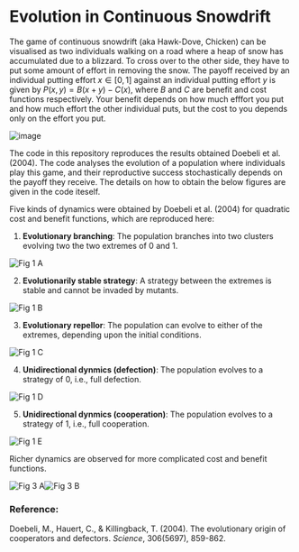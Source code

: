 # Evolution in Continuous Snowdrift

The game of continuous snowdrift (aka Hawk-Dove, Chicken) can be visualised as two individuals walking on a road where a heap of snow has accumulated due to a blizzard. To cross over to the other side, they have to put some amount of effort in removing the snow. The payoff received by an individual putting effort $x \in [0,1]$ against an individual putting effort $y$ is given by $P(x,y) = B(x+y) - C(x)$, where $B$ and $C$ are benefit and cost functions respectively. Your benefit depends on how much efffort you put and how much effort the other individual puts, but the cost to you depends only on the effort you put.

![image](https://user-images.githubusercontent.com/80163660/235470431-6431d913-dbd6-434c-b2ed-02baef4c2801.png)

The code in this repository reproduces the results obtained Doebeli et al. (2004). The code analyses the evolution of a population where individuals play this game, and their reproductive success stochastically depends on the payoff they receive. The details on how to obtain the below figures are given in the code iteself.

Five kinds of dynamics were obtained by Doebeli et al. (2004) for quadratic cost and benefit functions, which are reproduced here:
1. **Evolutionary branching**: The population branches into two clusters evolving two the two extremes of $0$ and $1$.

![Fig 1 A](https://user-images.githubusercontent.com/80163660/235470964-781de750-57d3-4394-94ce-83407f8aebf9.png)

2. **Evolutionarily stable strategy**: A strategy between the extremes is stable and cannot be invaded by mutants. 

![Fig 1 B](https://user-images.githubusercontent.com/80163660/235470654-ba40b374-f98d-40f6-b992-3356f6dedae4.png)

3. **Evolutionary repellor**: The population can evolve to either of the extremes, depending upon the initial conditions.

![Fig 1 C](https://user-images.githubusercontent.com/80163660/235470659-27693651-f6c3-4d21-87db-753e7982601c.png)

4. **Unidirectional dynmics (defection)**: The population evolves to a strategy of $0$, i.e., full defection.

![Fig 1 D](https://user-images.githubusercontent.com/80163660/235470872-e1234d06-f95d-4dbc-b319-20d2bf7085ad.png)

5. **Unidirectional dynmics (cooperation)**: The population evolves to a strategy of $1$, i.e., full cooperation.

![Fig 1 E](https://user-images.githubusercontent.com/80163660/235470664-300cd464-cfc6-4bcd-8a40-5bb7b286cffe.png)

Richer dynamics are observed for more complicated cost and benefit functions.

![Fig 3 A](https://user-images.githubusercontent.com/80163660/235470665-1d5ffbb5-1757-40ee-a882-ebe1894c77f8.png)![Fig 3 B](https://user-images.githubusercontent.com/80163660/235471169-7773baad-4293-4b16-8d90-e5c8ba05e37c.png)

### Reference: 
Doebeli, M., Hauert, C., & Killingback, T. (2004). The evolutionary origin of cooperators and defectors. *Science*, 306(5697), 859-862.
